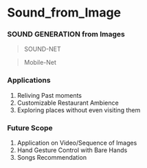 # Sound_from_Image

### SOUND GENERATION from Images

> SOUND-NET

> Mobile-Net

### Applications
1. Reliving Past moments
2. Customizable Restaurant Ambience
3. Exploring places without even visiting them

### Future Scope
1. Application on Video/Sequence of Images
2. Hand Gesture Control with Bare Hands
3. Songs Recommendation
